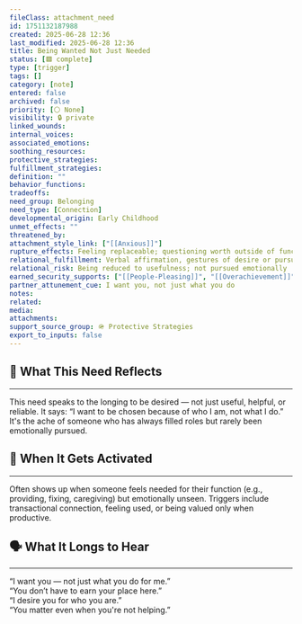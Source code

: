 ```yaml
---
fileClass: attachment_need
id: 1751132187988
created: 2025-06-28 12:36
last_modified: 2025-06-28 12:36
title: Being Wanted Not Just Needed
status: [🟩 complete]
type: [trigger]
tags: []
category: [note]
entered: false
archived: false
priority: [⚪ None]
visibility: 🔒 private
linked_wounds: 
internal_voices: 
associated_emotions: 
soothing_resources: 
protective_strategies: 
fulfillment_strategies: 
definition: ""
behavior_functions: 
tradeoffs: 
need_group: Belonging
need_type: [Connection]
developmental_origin: Early Childhood
unmet_effects: ""
threatened_by: 
attachment_style_link: ["[[Anxious]]"]
rupture_effects: Feeling replaceable; questioning worth outside of function or role
relational_fulfillment: Verbal affirmation, gestures of desire or pursuit without prompting
relational_risk: Being reduced to usefulness; not pursued emotionally
earned_security_supports: ["[[People-Pleasing]]", "[[Overachievement]]"]
partner_attunement_cue: I want you, not just what you do
notes: 
related: 
media: 
attachments: 
support_source_group: 🪖 Protective Strategies
export_to_inputs: false
---
```


## 🤝 What This Need Reflects
---
This need speaks to the longing to be desired — not just useful, helpful, or reliable. It says: “I want to be chosen because of who I am, not what I do.” It's the ache of someone who has always filled roles but rarely been emotionally pursued.

## 🧲 When It Gets Activated
---
Often shows up when someone feels needed for their function (e.g., providing, fixing, caregiving) but emotionally unseen. Triggers include transactional connection, feeling used, or being valued only when productive.

## 🗣️ What It Longs to Hear
---
“I want you — not just what you do for me.”  
“You don’t have to earn your place here.”  
“I desire you for who you are.”  
“You matter even when you're not helping.”
